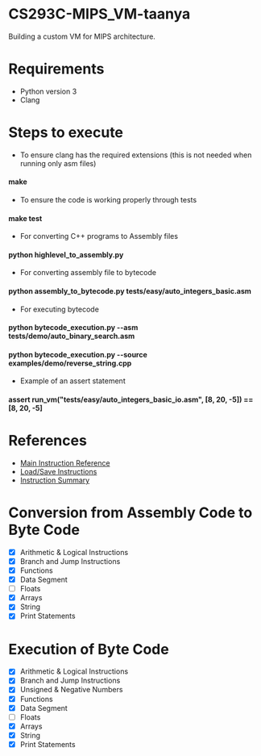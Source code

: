 # CS293C-MIPS_VM-taanya

Building a custom VM for MIPS architecture.

# Requirements
- Python version 3
- Clang

# Steps to execute
- To ensure clang has the required extensions (this is not needed when running only asm files)
#### make
- To ensure the code is working properly through tests
#### make test
- For converting C++ programs to Assembly files
#### python highlevel_to_assembly.py
- For converting assembly file to bytecode
#### python assembly_to_bytecode.py tests/easy/auto_integers_basic.asm
- For executing bytecode
#### python bytecode_execution.py --asm tests/demo/auto_binary_search.asm
#### python bytecode_execution.py --source examples/demo/reverse_string.cpp
- Example of an assert statement
#### assert run_vm("tests/easy/auto_integers_basic_io.asm", [8, 20, -5]) == [8, 20, -5]

# References
- [Main Instruction Reference](https://phoenix.goucher.edu/~kelliher/f2009/cs220/mipsir.html)
- [Load/Save Instructions](https://courses.cs.duke.edu/fall02/cps104/homework/lwswlr.html)
- [Instruction Summary](http://alumni.cs.ucr.edu/~vladimir/cs161/mips.html)

# Conversion from Assembly Code to Byte Code
- [x] Arithmetic & Logical Instructions
- [x] Branch and Jump Instructions
- [x] Functions
- [x] Data Segment
- [ ] Floats
- [x] Arrays
- [x] String
- [x] Print Statements

# Execution of Byte Code
- [x] Arithmetic & Logical Instructions
- [x] Branch and Jump Instructions
- [x] Unsigned & Negative Numbers
- [x] Functions
- [x] Data Segment
- [ ] Floats
- [x] Arrays
- [x] String
- [x] Print Statements

